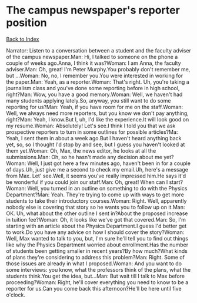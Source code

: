 # The campus newspaper's reporter position
[Back to Index](https://github.com/windows10010/tpoExtractor/blob/master/README.md)

Narrator: Listen to a conversation between a student and the faculty adviser of the campus newspaper.Man: Hi, I talked to someone on the phone a couple of weeks ago.Anna, I think it was?Woman: I am Anna, the faculty adviser.Man: Oh, great! I'm Peter Murphy.You probably don't remember me, but ...Woman: No, no, I remember you.You were interested in working for the paper.Man: Yeah, as a reporter.Woman: That's right. Uh, you're taking a journalism class and you've done some reporting before in high school, right?Man: Wow, you have a good memory.Woman: Well, we haven't had many students applying lately.So, anyway, you still want to do some reporting for us?Man: Yeah, if you have room for me on the staff.Woman: Well, we always need more reporters, but you know we don't pay anything, right?Man: Yeah, I know.But I, uh, I'd like the experience.It will look good on my resume.Woman: Absolutely! Let's see.I think I told you that we ask prospective reporters to turn in some outlines for possible articles?Ma: Yeah, I sent them in about a week ago.But I haven't heard anything back yet, so, so I thought I'd stop by and see, but I guess you haven't looked at them yet.Woman: Oh, Max, the news editor, he looks at all the submissions.Man: Oh, so he hasn't made any decision about me yet?Woman: Well, I just got here a few minutes ago, haven't been in for a couple of days.Uh, just give me a second to check my email.Uh, here's a message from Max. Let' see.Well, it seems you've really impressed him.He says it'd be wonderful if you could join our staff.Man: Oh, great! When can I start?Woman: Well, you turned in an outline on something to do with the Physics Department?Man: Yeah. They're trying to come up with ways to get more students to take their introductory courses.Woman: Right. Well, apparently nobody else is covering that story so he wants you to follow up on it.Man: OK. Uh, what about the other outline I sent in?About the proposed increase in tuition fee?Woman: Oh, it looks like we've got that covered.Man: So, I'm starting with an article about the Physics Department.I guess I'd better get to work.Do you have any advice on how I should cover the story?Woman: Well, Max wanted to talk to you, but, I'm sure he'll tell you to find out things like why the Physics Department worried about enrollment.Has the number of students been getting smaller in recent years?By how much?What kinds of plans they're considering to address this problem?Man: Right. Some of those issues are already in what I proposed.Woman: And you want to do some interviews: you know, what the professors think of the plans, what the students think.You get the idea, but...Man: But wait till I talk to Max before proceeding?Woman: Right, he'll cover everything you need to know to be a reporter for us.Can you come back this afternoon?He'll be here until five o'clock.
 